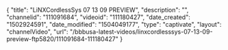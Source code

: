 {
    "title": "LiNXCordlessSys 07 13 09 PREVIEW",
    "description": "",
    "channelid": "111091684",
    "videoid": "111180427",
    "date_created": "1502924591",
    "date_modified": "1504049177",
    "type": "captivate",
    "layout": "channelVideo",
    "url": "\/bbbusa-latest-videos\/linxcordlesssys-07-13-09-preview-ftp5820\/111091684-111180427"
}